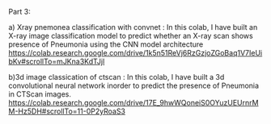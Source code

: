 
Part 3:

a) Xray pnemonea classification with convnet : In this colab, I have built an X-ray image classification model to predict whether an X-ray scan shows presence of Pneumonia using the CNN model architecture
https://colab.research.google.com/drive/1k5n51ReVj6RzGzjoZGoBaq1V7IeUibKv#scrollTo=mJKna3KdTJjl

b)3d image classication of ctscan : In this colab, I have built a 3d convolutional neural network inorder to predict the presence of Pneumonia in CTScan images. 
https://colab.research.google.com/drive/17E_9hwWQoneiS0OYuzUEUrnrMM-Hz5DH#scrollTo=11-0P2yRoaS3
